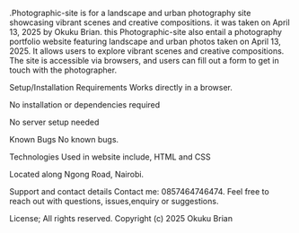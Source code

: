 .Photographic-site is for a landscape and urban photography site showcasing vibrant scenes and creative compositions. it was taken on April 13, 2025 by Okuku Brian.  this Photographic-site also entail a photography portfolio website featuring landscape and urban photos taken on April 13, 2025. It allows users to explore vibrant scenes and creative compositions. The site is accessible via browsers, and users can fill out a form to get in touch with the photographer.

Setup/Installation Requirements Works directly in a browser.

No installation or dependencies required

No server setup needed

Known Bugs No known bugs.

Technologies Used in website include, HTML and  CSS

Located along Ngong Road, Nairobi.

Support and contact details Contact me: 0857464746474. Feel free to reach out with questions, issues,enquiry or suggestions.

License; All rights reserved. Copyright (c) 2025 Okuku Brian
